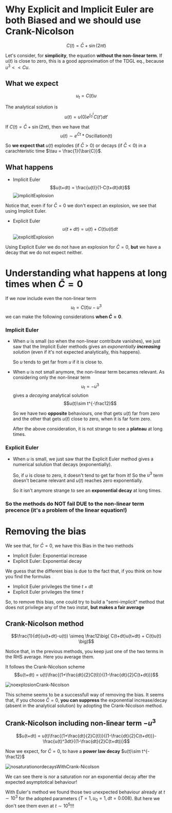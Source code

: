# Why Explicit and Implicit Euler are both Biased and we should use Crank-Nicolson

$$C(t) = \bar{C} + \sin(2\pi t)$$

Let's consider, for **simplicity**, the equation **without the non-linear term**.
If $u(t)$ is close to zero, this is a good approximation of the TDGL eq., because $u^3 << Cu$.

## What we expect
$$u_t = C(t)u$$

The analytical solution is
$$u(t) = u(0)e^{\int_0^t}C(t')dt'$$

If $C(t) = \bar{C} + \sin(2\pi t)$, then we have that
$$u(t)\sim e^{\bar{C}t}*\text{Oscillation(t)}$$

So **we expect that** $u(t)$ explodes (if $\bar{C}>0$) or decays (if $\bar{C} <0$) in a carachteristic time $\tau = \frac{1}{\bar{C}}$.

## What happens
- Implicit Euler
$$u(t+dt) = \frac{u(t)}{1-C(t+dt)dt}$$
![implicitExplosion](../../Plots/no%20cubic%20term/Implicit%20Euler%20explosion.png?raw=true)

Notice that, even if for $\bar{C}=0$ we don't expect an explosion, we see that using Implicit Euler.

- Explicit Euler
$$u(t+dt) = u(t) + C(t)u(t)dt$$
![explicitExplosion](../../Plots/no%20cubic%20term/Explicit%20Euler%20explosion.png?raw=true)

Using Explicit Euler we do not have an explosion for $\bar{C} = 0$, **but** we have a decay that we do not expect neither.

# Understanding what happens at long times when $\bar{C} = 0$
If we now include even the non-linear term
$$u_t = C(t)u-u^3$$
we can make the following considerations **when $\bar{C} = 0$**.

### Implicit Euler
- When $u$ is small (so when the non-linear contribute vanishes), we just saw that the Implicit Euler methods gives an _exponentially **increasing** solution_ (even if it's not expected analytically, this happens).

    So $u$ tends to get far from $u$ if it is close to.

- When $u$ is not small anymore, the non-linear term becames relevant. As considering only the non-linear term
    $$u_t = -u^3$$ 
    gives a _decaying_ analytical solution
    $$u(t)\sim t^{-\frac12}$$ 
    
    So we have two **opposite** behaviours, one that gets $u(t)$ far from zero and the other that gets $u(t)$ close to zero, when it is far form zero.

    After the above consideration, it is not strange to see a **plateau** at long times.

### Explicit Euler
- When $u$ is small, we just saw that the Explicit Euler method gives a numerical solution that decays (exponentially).

    So, if $u$ is close to zero, it doesn't tend to get far from it!
    So the $u^3$ term doesn't became relevant and $u(t)$ reaches zero exponentially.

    So it isn't anymore strange to see an **exponential decay** at long times.

### So the methods do NOT fail DUE to the non-linear term precence (it's a problem of the linear equation!)

# Removing the bias
We see that, for $\bar{C} = 0$, we have this Bias in the two methods
- Implicit Euler: Exponential increase
- Explicit Euler: Exponential decay

We guess that the different bias is due to the fact that, if you think on how you find the formulas
- Implicit Euler privileges the time $t+dt$
- Explicit Euler privileges the time $t$

So, to remove this bias, one could try to build a "semi-implicit" method that does not privilege any of the two instat, **but makes a fair average**

## Crank-Nicolson method
$$\frac{1}{dt}(u(t+dt)-u(t)) \simeq \frac12\big( C(t+dt)u(t+dt) + C(t)u(t) \big)$$

Notice that, in the previous methods, you keep just one of the two terms in the RHS average. Here you average them.

It follows the Crank-Nicolson scheme
$$u(t+dt) = u(t)\frac{(1+\frac{dt}{2}C(t))}{(1-\frac{dt}{2}C(t+dt))}$$

![noexplosionCrank-Nicolson](../../Plots/no%20cubic%20term/Crank-Nicolson.png?raw=true)

This scheme seems to be a successfull way of removing the bias.
It seems that, if you choose $\bar{C}=0$, **you can suppress** the exponential increase/decay (absent in the analytical solution) by adopting the Crank-Nicolson method.

## Crank-Nicolson including non-linear term $-u^3$

$$u(t+dt) = u(t)\frac{(1+\frac{dt}{2}C(t))}{(1-\frac{dt}{2}C(t+dt))}-\frac{u(t)^3dt}{(1-\frac{dt}{2}C(t+dt))}$$

Now we expect, for $\bar{C}=0$, to have a **power law decay** $u(t)\sim t^{-\frac12}$

![nosaturationordecaysWithCrank-Nicolson](../../Plots/saturation%20plots/Crank-Nicolson%20no%20saturation.png?raw=true)

We can see there is nor a saturation nor an exponential decay after the expected asymptotical behaviour!

With Euler's method we found those two unexpected behaviour already at $t\sim 10^3$ for the adopted parameters ($T=1, u_0=1, dt=0.008$).
But here we don't see them even at $t\sim 10^5$!!!